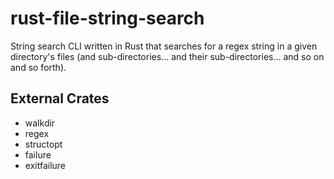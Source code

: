 # rust-file-string-search
String search CLI written in Rust that searches for a regex string in a given directory's files (and sub-directories... and their sub-directories... and so on and so forth).

## External Crates
- walkdir
- regex
- structopt
- failure
- exitfailure
